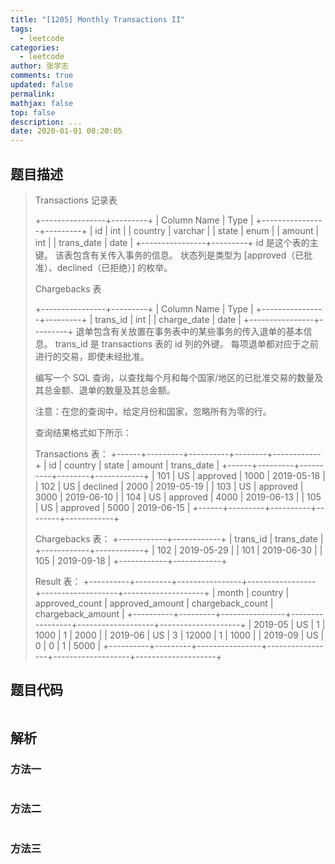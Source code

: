 ```yaml
---
title: "[1205] Monthly Transactions II"
tags:
  - leetcode
categories:
  - leetcode
author: 张学志
comments: true
updated: false
permalink:
mathjax: false
top: false
description: ...
date: 2020-01-01 00:20:05
---
```


## 题目描述

> Transactions 记录表 
> 
> 
> +----------------+---------+
> | Column Name    | Type    |
> +----------------+---------+
> | id             | int     |
> | country        | varchar |
> | state          | enum    |
> | amount         | int     |
> | trans_date     | date    |
> +----------------+---------+
> id 是这个表的主键。
> 该表包含有关传入事务的信息。
> 状态列是类型为 [approved（已批准）、declined（已拒绝）] 的枚举。 
> 
> 
> 
> Chargebacks 表 
> 
> 
> +----------------+---------+
> | Column Name    | Type    |
> +----------------+---------+
> | trans_id       | int     |
> | charge_date    | date    |
> +----------------+---------+
> 退单包含有关放置在事务表中的某些事务的传入退单的基本信息。
> trans_id 是 transactions 表的 id 列的外键。
> 每项退单都对应于之前进行的交易，即使未经批准。 
> 
> 
> 
> 编写一个 SQL 查询，以查找每个月和每个国家/地区的已批准交易的数量及其总金额、退单的数量及其总金额。 
> 
> 注意：在您的查询中，给定月份和国家，忽略所有为零的行。 
> 
> 查询结果格式如下所示： 
> 
> 
> Transactions 表：
> +------+---------+----------+--------+------------+
> | id   | country | state    | amount | trans_date |
> +------+---------+----------+--------+------------+
> | 101  | US      | approved | 1000   | 2019-05-18 |
> | 102  | US      | declined | 2000   | 2019-05-19 |
> | 103  | US      | approved | 3000   | 2019-06-10 |
> | 104  | US      | approved | 4000   | 2019-06-13 |
> | 105  | US      | approved | 5000   | 2019-06-15 |
> +------+---------+----------+--------+------------+
> 
> Chargebacks 表：
> +------------+------------+
> | trans_id   | trans_date |
> +------------+------------+
> | 102        | 2019-05-29 |
> | 101        | 2019-06-30 |
> | 105        | 2019-09-18 |
> +------------+------------+
> 
> Result 表：
> +----------+---------+----------------+-----------------+-------------------+--------------------+
> | month    | country | approved_count | approved_amount | chargeback_count  | chargeback_amount  |
> +----------+---------+----------------+-----------------+-------------------+--------------------+
> | 2019-05  | US      | 1              | 1000            | 1                 | 2000               |
> | 2019-06  | US      | 3              | 12000           | 1                 | 1000               |
> | 2019-09  | US      | 0              | 0               | 1                 | 5000               |
> +----------+---------+----------------+-----------------+-------------------+--------------------+
> 
> 

## 题目代码

```cpp

```

## 解析

### 方法一

```cpp

```

### 方法二

```cpp

```

### 方法三

```cpp

```

